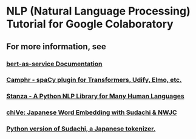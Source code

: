 # NLP (Natural Language Processing) Tutorial for Google Colaboratory

## For more information, see
### [bert-as-service Documentation](https://bert-as-service.readthedocs.io/en/latest/index.html)
### [Camphr - spaCy plugin for Transformers, Udify, Elmo, etc.](https://github.com/PKSHATechnology-Research/camphr)
### [Stanza - A Python NLP Library for Many Human Languages](https://stanfordnlp.github.io/stanza/)
### [chiVe: Japanese Word Embedding with Sudachi & NWJC](https://github.com/WorksApplications/chiVe)
### [Python version of Sudachi, a Japanese tokenizer.](https://github.com/WorksApplications/SudachiPy)
